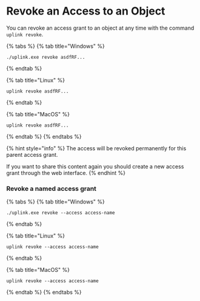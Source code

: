 # Revoke an Access to an Object

You can revoke an access grant to an object at any time with the command `uplink revoke`.

{% tabs %}
{% tab title="Windows" %}
```
./uplink.exe revoke asdfRF...
```
{% endtab %}

{% tab title="Linux" %}
```
uplink revoke asdfRF...
```
{% endtab %}

{% tab title="MacOS" %}
```
uplink revoke asdfRF...
```
{% endtab %}
{% endtabs %}

{% hint style="info" %}
The access will be revoked permanently for this parent access grant.&#x20;

If you want to share this content again you should create a new access grant through the web interface.
{% endhint %}

### Revoke a named access grant

{% tabs %}
{% tab title="Windows" %}
```
./uplink.exe revoke --access access-name
```
{% endtab %}

{% tab title="Linux" %}
```
uplink revoke --access access-name
```
{% endtab %}

{% tab title="MacOS" %}
```
uplink revoke --access access-name
```
{% endtab %}
{% endtabs %}
